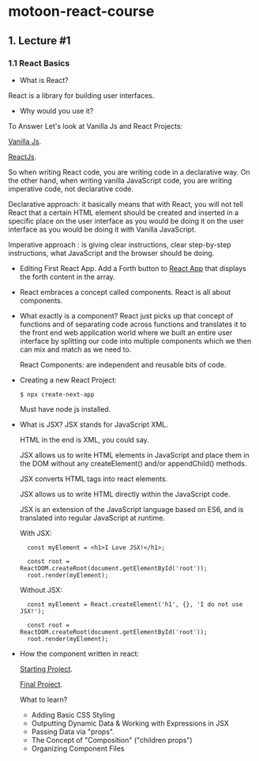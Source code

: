 # motoon-react-course

## 1. Lecture #1

### 1.1 React Basics

- What is React?

React is a library for building user interfaces.

- Why would you use it?

To Answer Let's look at Vanilla Js and React Projects:


[Vanilla Js](https://codesandbox.io/s/vanilla-js-demo-6049kj).


[ReactJs](https://codesandbox.io/s/react-vs-vanilla-demo-uc08fv).


So when writing React code, you are writing code in a declarative way.
On the other hand, when writing vanilla JavaScript code, you are writing imperative code, not declarative code.


Declarative approach: it basically means that with React, you will not tell React that a certain HTML element should be created and inserted in a specific place on the user interface as you would be doing it on the user interface as you would be doing it with Vanilla JavaScript.

Imperative approach : is giving clear instructions, clear step-by-step instructions, what JavaScript and the browser should be doing.

- Editing First React App.
  Add a Forth button to [React App](https://codesandbox.io/s/first-react-app-start-7ec9fd) that displays the forth content in the array.

- React embraces a concept called components. React is all about components.
- What exactly is a component?
  React just picks up that concept of functions and of separating code across functions and translates it to the front end web application world where we built an entire user interface by splitting our code into multiple components which we then can mix and match as we need to.

  React Components: are independent and reusable bits of code.

- Creating a new React Project:


  ```$ npx create-next-app```

  Must have node js installed.

- What is JSX?
  JSX stands for JavaScript XML.

  HTML in the end is XML, you could say.

  JSX allows us to write HTML elements in JavaScript and place them in the DOM without any createElement()  and/or appendChild() methods.

  JSX converts HTML tags into react elements.

  JSX allows us to write HTML directly within the JavaScript code.

  JSX is an extension of the JavaScript language based on ES6, and is translated into regular JavaScript at runtime.

  With JSX:
  
  ```
    const myElement = <h1>I Love JSX!</h1>;

    const root = ReactDOM.createRoot(document.getElementById('root'));
    root.render(myElement); 

  ```

  Without JSX:

  ```
    const myElement = React.createElement('h1', {}, 'I do not use JSX!');
  
    const root = ReactDOM.createRoot(document.getElementById('root'));
    root.render(myElement);
  ```

- How the component written in react:

  [Starting Project](https://codesandbox.io/s/headless-platform-mdsdy6).

  [Final Project](https://codesandbox.io/s/distracted-gianmarco-gl88r8?file=/src/Question.js:332-373).

  What to learn?
   - Adding Basic CSS Styling
   - Outputting Dynamic Data & Working with Expressions in JSX
   - Passing Data via "props".
   - The Concept of "Composition" ("children props")
   - Organizing Component Files





  

